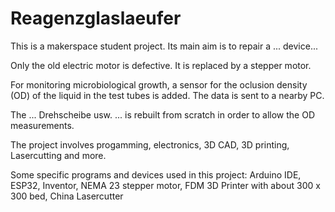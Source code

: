 # Reagenzglaslaeufer

This is a makerspace student project. Its main aim is to repair a ... device...

Only the old electric motor is defective. It is replaced by a stepper motor. 

For monitoring microbiological growth, a sensor for the oclusion density (OD) of the liquid in the test tubes is added. The data is sent to a nearby PC.

The ... Drehscheibe usw. ... is rebuilt from scratch in order to allow the OD measurements.

The project involves progamming, electronics, 3D CAD, 3D printing, Lasercutting and more.

Some specific programs and devices used in this project: Arduino IDE, ESP32, Inventor, NEMA 23 stepper motor, FDM 3D Printer with about 300 x 300 bed, China Lasercutter
